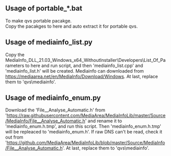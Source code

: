 Usage of portable_*.bat
---
To make qvs portable pacakge.  
Copy the pacakges to here and auto extract it for portable qvs.
  
Usage of mediainfo_list.py
---
Copy the MediaInfo_DLL_21.03_Windows_x64_WithoutInstaller\Developers\List_Of_Parameters to here and run script, and then 'mediainfo_list.cpp' and 'mediainfo_list.h' will be created.
Mediainfo can downloaded from https://mediaarea.net/en/MediaInfo/Download/Windows.
At last, replace them to 'qvs\mediainfo\'.

Usage of mediainfo_enum.py
---
Download the 'File__Analyse_Automatic.h' from 'https://raw.githubusercontent.com/MediaArea/MediaInfoLib/master/Source/MediaInfo/File__Analyse_Automatic.h' and rename it to 'mediainfo_enum.h.tmp', and run this script. Then 'mediainfo_enum.h.tmp' will be repleaced to 'mediainfo_enum.h'.
If raw DNS can't be read, check it out from 'https://github.com/MediaArea/MediaInfoLib/blob/master/Source/MediaInfo/File__Analyse_Automatic.h'.
At last, replace them to 'qvs\mediainfo\'.
